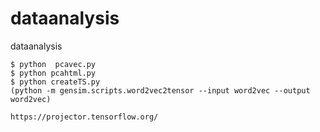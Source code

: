 # dataanalysis
dataanalysis

    $ python  pcavec.py
    $ python pcahtml.py
    $ python createTS.py
    (python -m gensim.scripts.word2vec2tensor --input word2vec --output word2vec)

    https://projector.tensorflow.org/

